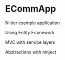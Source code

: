 # ECommApp

N-tier example application

Using Entity Framework

MVC with service layers

Abstractions with ninject
